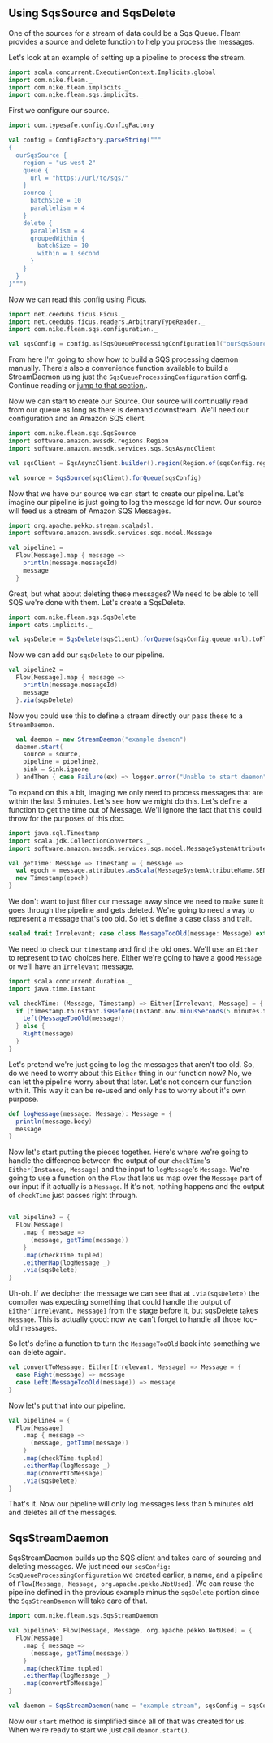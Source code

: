 ## Using SqsSource and SqsDelete

One of the sources for a stream of data could be a Sqs Queue. Fleam provides a source and delete function to help you
process the messages.

Let's look at an example of setting up a pipeline to process the stream.

```scala mdoc:invisible
import scala.concurrent.ExecutionContext.Implicits.global
import com.nike.fleam._
import com.nike.fleam.implicits._
import com.nike.fleam.sqs.implicits._
```
First we configure our source.
```scala mdoc:silent
import com.typesafe.config.ConfigFactory

val config = ConfigFactory.parseString("""
{
  ourSqsSource {
    region = "us-west-2"
    queue {
      url = "https://url/to/sqs/"
    }
    source {
      batchSize = 10
      parallelism = 4
    }
    delete {
      parallelism = 4
      groupedWithin {
        batchSize = 10
        within = 1 second
      }
    }
  }
}""")
```

Now we can read this config using Ficus.
```scala mdoc:silent
import net.ceedubs.ficus.Ficus._
import net.ceedubs.ficus.readers.ArbitraryTypeReader._
import com.nike.fleam.sqs.configuration._

val sqsConfig = config.as[SqsQueueProcessingConfiguration]("ourSqsSource")
```

From here I'm going to show how to build a SQS processing daemon manually. There's also a convenience function available
to build a StreamDaemon using just the `SqsQueueProcessingConfiguration` config. Continue reading or [jump to that
section.](#SqsStreamDaemon).

Now we can start to create our Source. Our source will continually read from our queue as long as there is demand
downstream.
 We'll need our configuration and an Amazon SQS client.
```scala mdoc:silent
import com.nike.fleam.sqs.SqsSource
import software.amazon.awssdk.regions.Region
import software.amazon.awssdk.services.sqs.SqsAsyncClient

val sqsClient = SqsAsyncClient.builder().region(Region.of(sqsConfig.region)).build()

val source = SqsSource(sqsClient).forQueue(sqsConfig)
```

Now that we have our source we can start to create our pipeline. Let's imagine our pipeline is just going to log the
message Id for now. Our source will feed us a stream of Amazon SQS Messages.
```scala mdoc:silent
import org.apache.pekko.stream.scaladsl._
import software.amazon.awssdk.services.sqs.model.Message

val pipeline1 =
  Flow[Message].map { message =>
    println(message.messageId)
    message
  }
```

Great, but what about deleting these messages? We need to be able to tell SQS we're done with them. Let's create a
SqsDelete.
```scala mdoc:silent
import com.nike.fleam.sqs.SqsDelete
import cats.implicits._

val sqsDelete = SqsDelete(sqsClient).forQueue(sqsConfig.queue.url).toFlow[Message](sqsConfig.delete)
```

Now we can add our `sqsDelete` to our pipeline.
```scala mdoc:silent
val pipeline2 =
  Flow[Message].map { message =>
    println(message.messageId)
    message
  }.via(sqsDelete)
```

Now you could use this to define a stream directly our pass these to a `StreamDaemon`.

```scala
  val daemon = new StreamDaemon("example daemon")
  daemon.start(
    source = source,
    pipeline = pipeline2,
    sink = Sink.ignore
  ) andThen { case Failure(ex) => logger.error("Unable to start daemon", ex) }
```

To expand on this a bit, imaging we only need to process messages that are within the last 5 minutes. Let's see how we
might do this. Let's define a function to get the time out of Message. We'll ignore the fact that this could throw for
the purposes of this doc.
```scala mdoc:silent
import java.sql.Timestamp
import scala.jdk.CollectionConverters._
import software.amazon.awssdk.services.sqs.model.MessageSystemAttributeName

val getTime: Message => Timestamp = { message =>
  val epoch = message.attributes.asScala(MessageSystemAttributeName.SENT_TIMESTAMP).toLong
  new Timestamp(epoch)
}
```

We don't want to just filter our message away since we need to make sure it goes through the pipeline and gets deleted.
We're going to need a way to represent a message that's too old. So let's define a case class and trait.
```scala mdoc:silent
sealed trait Irrelevant; case class MessageTooOld(message: Message) extends Irrelevant
```

We need to check our `timestamp` and find the old ones. We'll use an `Either` to represent to two choices here. Either
we're going to have a good `Message` or we'll have an `Irrelevant` message.
```scala mdoc:silent
import scala.concurrent.duration._
import java.time.Instant

val checkTime: (Message, Timestamp) => Either[Irrelevant, Message] = { (message, timestamp) =>
  if (timestamp.toInstant.isBefore(Instant.now.minusSeconds(5.minutes.toSeconds))) {
    Left(MessageTooOld(message))
  } else {
    Right(message)
  }
}
```

Let's pretend we're just going to log the messages that aren't too old. So, do we need to worry about this `Either`
thing in our function now? No, we can let the pipeline worry about that later. Let's not concern our function with it.
This way it can be re-used and only has to worry about it's own purpose.
```scala mdoc:silent
def logMessage(message: Message): Message = {
  println(message.body)
  message
}
```

Now let's start putting the pieces together. Here's where we're going to handle the difference between the output of our
`checkTime`'s `Either[Instance, Message]` and the input to `logMessage`'s `Message`. We're going to use a function on
the `Flow` that lets us map over the `Message` part of our input if it actually is a `Message`. If it's not, nothing
happens and the output of `checkTime` just passes right through.
```scala mdoc:fail

val pipeline3 = {
  Flow[Message]
    .map { message =>
      (message, getTime(message))
    }
    .map(checkTime.tupled)
    .eitherMap(logMessage _)
    .via(sqsDelete)
}
```

Uh-oh. If we decipher the message we can see that at `.via(sqsDelete)` the compiler was expecting something that could
handle the output of `Either[Irrelevant, Message]` from the stage before it, but sqsDelete takes `Message`. This is
actually good: now we can't forget to handle all those too-old messages.

So let's define a function to turn the `MessageTooOld` back into something we can delete again.

```scala mdoc:silent
val convertToMessage: Either[Irrelevant, Message] => Message = {
  case Right(message) => message
  case Left(MessageTooOld(message)) => message
}
```

Now let's put that into our pipeline.
```scala mdoc:silent
val pipeline4 = {
  Flow[Message]
    .map { message =>
      (message, getTime(message))
    }
    .map(checkTime.tupled)
    .eitherMap(logMessage _)
    .map(convertToMessage)
    .via(sqsDelete)
}
```

That's it. Now our pipeline will only log messages less than 5 minutes old and deletes all of the messages.

<a name="SqsStreamDaemon"></a>
## SqsStreamDaemon

SqsStreamDaemon builds up the SQS client and takes care of sourcing and deleting messages. We just need our `sqsConfig:
SqsQueueProcessingConfiguration` we created earlier, a name, and a pipeline of `Flow[Message, Message, org.apache.pekko.NotUsed]`.
We can reuse the pipeline defined in the previous example minus the `sqsDelete` portion since the `SqsStreamDaemon` will
take care of that.

```scala mdoc:silent
import com.nike.fleam.sqs.SqsStreamDaemon

val pipeline5: Flow[Message, Message, org.apache.pekko.NotUsed] = {
  Flow[Message]
    .map { message =>
      (message, getTime(message))
    }
    .map(checkTime.tupled)
    .eitherMap(logMessage _)
    .map(convertToMessage)
}

val daemon = SqsStreamDaemon(name = "example stream", sqsConfig = sqsConfig, pipeline5)
```

Now our `start` method is simplified since all of that was created for us. When we're ready to start we just call
`deamon.start()`.
